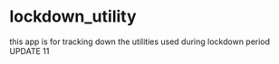# lockdown_utility

this app is for tracking down the utilities used during lockdown period
UPDATE 11

